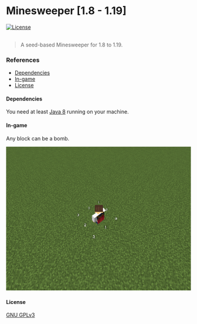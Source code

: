 # Minesweeper [1.8 - 1.19]

<div>
  <a target="_blank" href="https://github.com/A4Z0/Minesweeper/blob/master/LICENSE">
    <img alt="License" src="https://img.shields.io/github/license/A4Z0/Minesweeper?style=for-the-badge">
  </a>
</div>

<br>

> A seed-based Minesweeper for 1.8 to 1.19.

### References
- [Dependencies](#dependencies)
- [In-game](#in-game)
- [License](#license)

#### Dependencies
You need at least [Java 8](https://www.java.com/) running on your machine.

#### In-game
Any block can be a bomb.

![Screenshot](https://github.com/A4Z0/Minesweeper/blob/master/assets/javaw_bjmvINayI8.png?raw=true)

#### License
[GNU GPLv3](https://choosealicense.com/licenses/gpl-3.0/)